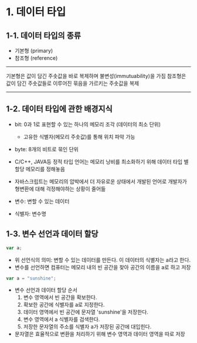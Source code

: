 # 1. 데이터 타입

## 1-1. 데이터 타입의 종류

- 기본형 (primary)
- 참조형 (reference)

---

기본형은 값이 담긴 주솟값을 바로 복제하며 불변성(immutuability)을 가짐
참조형은 값이 담긴 주솟값들로 이루어진 묶음을 가르키는 주솟값을 복제

---

## 1-2. 데이터 타입에 관한 배경지식

- bit: 0과 1로 표현할 수 있는 하나의 메모리 조각 (데이터의 최소 단위)
  - 고유한 식별자(메모리 주솟값)를 통해 위치 파악 가능
- byte: 8개의 비트로 묶인 단위
- C/C++, JAVA등 정적 타입 언어는 메모리 낭비를 최소화하기 위해 데이터 타입 별 할당 메모리를 정해놓음
- 자바스크립트는 메모리의 압박에서 더 자유로운 상태에서 개발된 언어로 개발자가 형변환에 대해 걱정해야하는 상황이 줄어듦

- 변수: 변할 수 있는 데이터
- 식별자: 변수명

## 1-3. 변수 선언과 데이터 할당

```js
var a;
```

- 위 선언식의 의미: 변할 수 있는 데이터를 만든다. 이 데이터의 식별자는 a라고 한다.
- 변수를 선언하면 컴퓨터는 메모리 내의 빈 공간을 찾아 공간의 이름을 a로 하고 저장

```js
var a = "sunshine";
```

- 변수 선언과 데이터 할당 순서
  1. 변수 영역에서 빈 공간을 확보한다.
  2. 확보한 공간에 식별자를 a로 지정한다.
  3. 데이터 영역에서 빈 공간에 문자열 'sunshine'을 저장한다.
  4. 변수 영역에서 a 식별자를 검색한다.
  5. 저장한 문자열의 주소를 식별자 a가 저장된 공간에 대입힌다.
- 문자열은 효율적으로 변환을 처리하기 위해 변수 영역과 데이터 영역을 따로 저장

